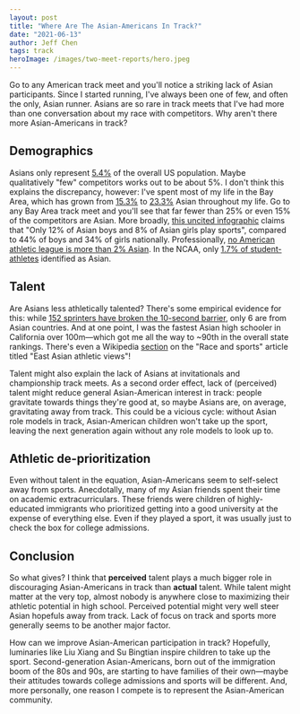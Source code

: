 ```yaml
---
layout: post
title: "Where Are The Asian-Americans In Track?"
date: "2021-06-13"
author: Jeff Chen
tags: track
heroImage: /images/two-meet-reports/hero.jpeg
---
```


Go to any American track meet and you'll notice a striking lack of Asian participants. Since I started running, I've always been one of few, and often the only, Asian runner. Asians are so rare in track meets that I've had more than one conversation about my race with competitors. Why aren't there more Asian-Americans in track?

## Demographics

Asians only represent [5.4%](https://en.wikipedia.org/wiki/Asian_Americans) of the overall US population. Maybe qualitatively "few" competitors works out to be about 5%. I don't think this explains the discrepancy, however: I've spent most of my life in the Bay Area, which has grown from [15.3%](http://www.bayareacensus.ca.gov/bayarea70.htm) to [23.3%](http://www.bayareacensus.ca.gov/bayarea.htm) Asian throughout my life. Go to any Bay Area track meet and you'll see that far fewer than 25% or even 15% of the competitors are Asian. More broadly, [this uncited infographic](https://onlinemasters.ohio.edu/blog/diversity-demographics-of-american-youth-sports/) claims that "Only 12% of Asian boys and 8% of Asian girls play sports", compared to 44% of boys and 34% of girls nationally. Professionally, [no American athletic league is more than 2% Asian](https://prezi.com/ce_xnkquk--m/the-lack-of-asians-and-asian-american-athletes-in-professional-sports/). In the NCAA, only [1.7% of student-athletes](https://www.ncaa.org/about/resources/research/diversity-research) identified as Asian.

## Talent

Are Asians less athletically talented? There's some empirical evidence for this: while [152 sprinters have broken the 10-second barrier](https://en.wikipedia.org/wiki/10-second_barrier), only 6 are from Asian countries. And at one point, I was the fastest Asian high schooler in California over 100m—which got me all the way to ~90th in the overall state rankings. There's even a Wikipedia [section](https://en.wikipedia.org/wiki/Race_and_sports#%22East_Asian_athletic_views%22) on the "Race and sports" article titled "East Asian athletic views"!

Talent might also explain the lack of Asians at invitationals and championship track meets. As a second order effect, lack of (perceived) talent might reduce general Asian-American interest in track: people gravitate towards things they're good at, so maybe Asians are, on average, gravitating away from track. This could be a vicious cycle: without Asian role models in track, Asian-American children won't take up the sport, leaving the next generation again without any role models to look up to.

## Athletic de-prioritization

Even without talent in the equation, Asian-Americans seem to self-select away from sports. Anecdotally, many of my Asian friends spent their time on academic extracurriculars. These friends were children of highly-educated immigrants who prioritized getting into a good university at the expense of everything else. Even if they played a sport, it was usually just to check the box for college admissions.

## Conclusion

So what gives? I think that **perceived** talent plays a much bigger role in discouraging Asian-Americans in track than **actual** talent. While talent might matter at the very top, almost nobody is anywhere close to maximizing their athletic potential in high school. Perceived potential might very well steer Asian hopefuls away from track. Lack of focus on track and sports more generally seems to be another major factor.

How can we improve Asian-American participation in track? Hopefully, luminaries like Liu Xiang and Su Bingtian inspire children to take up the sport. Second-generation Asian-Americans, born out of the immigration boom of the 80s and 90s, are starting to have families of their own—maybe their attitudes towards college admissions and sports will be different. And, more personally, one reason I compete is to represent the Asian-American community.
